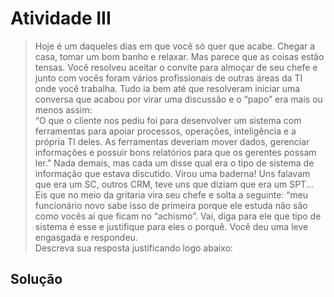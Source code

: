 # Atividade III

>Hoje é um daqueles dias em que você só quer que acabe. Chegar a casa, tomar um bom banho e relaxar. Mas parece que as coisas estão tensas. Você resolveu aceitar o convite para almoçar de seu chefe e junto com vocês foram vários profissionais de outras áreas da TI onde você trabalha.
Tudo ia bem até que resolveram iniciar uma conversa que acabou por virar uma discussão e o “papo” era mais ou menos assim:  
“O que o cliente nos pediu foi para desenvolver um sistema com ferramentas para apoiar processos, operações, inteligência e a própria TI deles. As ferramentas deveriam mover dados, gerenciar informações e possuir bons relatórios para que os gerentes possam ler.”
Nada demais, mas cada um disse qual era o tipo de sistema de informação que estava discutido. Virou uma baderna! Uns falavam que era um SC, outros CRM, teve uns que diziam que era um SPT...  
Eis que no meio da gritaria vira seu chefe e solta a seguinte: “meu funcionário novo sabe isso de primeira porque ele estuda não são como vocês aí que ficam no “achismo”.
Vai, diga para ele que tipo de sistema é esse e justifique para eles o porquê.
Você deu uma leve engasgada e respondeu.  
Descreva sua resposta justificando logo abaixo:  

## Solução
